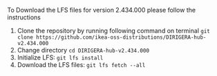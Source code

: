To Download the LFS files for version 2.434.000 please follow the instructions

1. Clone the repository by running following command on terminal `git clone https://github.com/ikea-oss-distributions/DIRIGERA-hub-v2.434.000`
2. Change directory `cd DIRIGERA-hub-v2.434.000`
3. Initialize LFS: `git lfs install`
4. Download the LFS files: `git lfs fetch --all`
